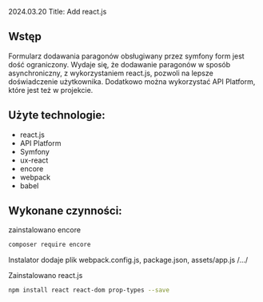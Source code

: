 2024.03.20
Title: Add react.js

## Wstęp
Formularz dodawania paragonów obsługiwany przez symfony form jest dość ograniczony.
Wydaje się, że dodawanie paragonów w sposób asynchroniczny, z wykorzystaniem react.js, pozwoli na lepsze doświadczenie użytkownika.
Dodatkowo można wykorzystać API Platform, które jest też w projekcie.

## Użyte technologie:
- react.js
- API Platform
- Symfony
- ux-react
- encore
- webpack
- babel

## Wykonane czynności:
zainstalowano encore

```bash
composer require encore
```

Instalator dodaje plik webpack.config.js, package.json, assets/app.js /.../

Zainstalowano react.js

```bash
npm install react react-dom prop-types --save
```

